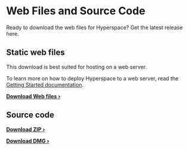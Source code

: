 # Web Files and Source Code

Ready to download the web files for Hyperspace? Get the latest release here.

## Static web files

This download is best suited for hosting on a web server.

To learn more on how to deploy Hyperspace to a web server, read the [Getting Started documentation](../docs/index.md).

**[Download Web files &rsaquo;](https://github.com/hyperspacedev/hyperspace/releases/download/v1.0.1/Hyperspace-1.0.1_static.zip)**

## Source code

**[Download ZIP &rsaquo;](https://github.com/hyperspacedev/hyperspace/archive/v1.0.1.zip)**

**[Download DMG &rsaquo;](https://github.com/hyperspacedev/hyperspace/archive/v1.0.1.tar.gz)**